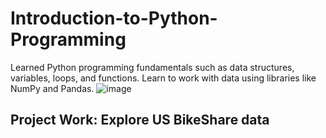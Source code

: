 # Introduction-to-Python-Programming
Learned Python programming fundamentals such as data structures, variables, loops, and functions. Learn to work with data using libraries like NumPy and Pandas.
![image](https://github.com/sondosaabed/NanoDegree-Data-Science-with-Python/assets/65151701/ab0ae319-66a8-4447-8dac-7ae2ec939097)

## Project Work: Explore US BikeShare data
